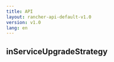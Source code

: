```yaml
---
title: API
layout: rancher-api-default-v1.0
version: v1.0
lang: en
---
```


## inServiceUpgradeStrategy





